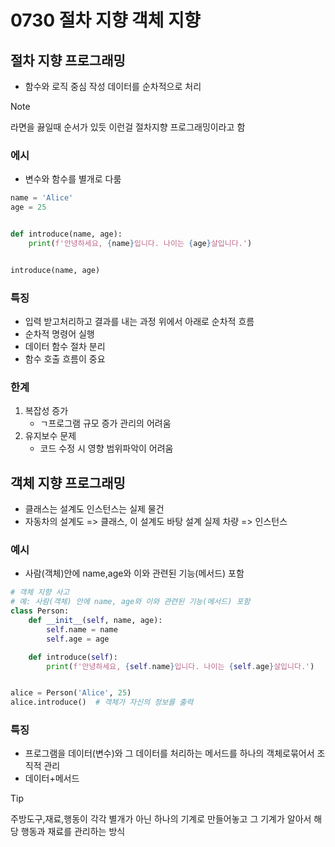 # 0730 절차 지향 객체 지향

## 절차 지향 프로그래밍

- 함수와 로직 중심 작성 데이터를 순차적으로 처리

> [!NOTE]
> 라면을 끓일때 순서가 있듯 이런걸 절차지향 프로그래밍이라고 함

### 에시

- 변수와 함수를 별개로 다룸

```py
name = 'Alice'
age = 25


def introduce(name, age):
    print(f'안녕하세요, {name}입니다. 나이는 {age}살입니다.')


introduce(name, age)

```

### 특징

- 입력 받고처리하고 결과를 내는 과정 위에서 아래로 순차적 흐름
- 순차적 명령어 실행
- 데이터 함수 절차 분리
- 함수 호출 흐름이 중요

### 한계

1. 복잡성 증가
   - ㄱ프로그램 규모 증가 관리의 어려움
2. 유지보수 문제
   - 코드 수정 시 영향 범위파악이 어려움

## 객체 지향 프로그래밍

- 클래스는 설계도 인스턴스는 실제 물건
- 자동차의 설계도 => 클래스, 이 설계도 바탕 설계 실제 차량 => 인스턴스

### 예시

- 사람(객체)안에 name,age와 이와 관련된 기능(메서드) 포함

```py
# 객체 지향 사고
# 예: 사람(객체) 안에 name, age와 이와 관련된 기능(메서드) 포함
class Person:
    def __init__(self, name, age):
        self.name = name
        self.age = age

    def introduce(self):
        print(f'안녕하세요, {self.name}입니다. 나이는 {self.age}살입니다.')


alice = Person('Alice', 25)
alice.introduce()  # 객체가 자신의 정보를 출력
```

### 특징

- 프로그램을 데이터(변수)와 그 데이터를 처리하는 메서드를 하나의 객체로묶어서 조직적 관리
- 데이터+메서드

> [!TIP]
> 주방도구,재료,행동이 각각 별개가 아닌 하나의 기계로 만들어놓고 그 기계가 알아서 해당 행동과 재료를 관리하는 방식
